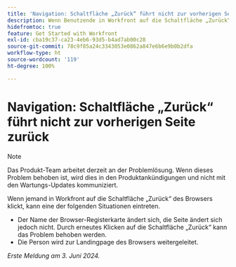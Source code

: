 ```yaml
---
title: 'Navigation: Schaltfläche „Zurück“ führt nicht zur vorherigen Seite zurück'
description: Wenn Benutzende in Workfront auf die Schaltfläche „Zurück“ in ihrem Browser klicken, funktioniert die Schaltfläche nicht wie erwartet.
hidefromtoc: true
feature: Get Started with Workfront
exl-id: cba19c37-ca23-4eb6-93d5-b4ad7ab00c28
source-git-commit: 78c9f85a24c3343053e0862a847e6b6e9b0b2dfa
workflow-type: ht
source-wordcount: '119'
ht-degree: 100%

---
```


# Navigation: Schaltfläche „Zurück“ führt nicht zur vorherigen Seite zurück

>[!NOTE]
>
>Das Produkt-Team arbeitet derzeit an der Problemlösung. Wenn dieses Problem behoben ist, wird dies in den Produktankündigungen und nicht mit den Wartungs-Updates kommuniziert.

Wenn jemand in Workfront auf die Schaltfläche „Zurück“ des Browsers klickt, kann eine der folgenden Situationen eintreten.

* Der Name der Browser-Registerkarte ändert sich, die Seite ändert sich jedoch nicht. Durch erneutes Klicken auf die Schaltfläche „Zurück“ kann das Problem behoben werden.
* Die Person wird zur Landingpage des Browsers weitergeleitet.

_Erste Meldung am 3. Juni 2024._
